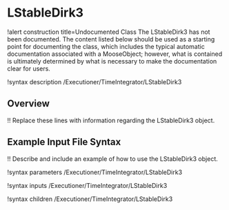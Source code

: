 # LStableDirk3

!alert construction title=Undocumented Class
The LStableDirk3 has not been documented. The content listed below should be used as a starting point for
documenting the class, which includes the typical automatic documentation associated with a
MooseObject; however, what is contained is ultimately determined by what is necessary to make the
documentation clear for users.

!syntax description /Executioner/TimeIntegrator/LStableDirk3

## Overview

!! Replace these lines with information regarding the LStableDirk3 object.

## Example Input File Syntax

!! Describe and include an example of how to use the LStableDirk3 object.

!syntax parameters /Executioner/TimeIntegrator/LStableDirk3

!syntax inputs /Executioner/TimeIntegrator/LStableDirk3

!syntax children /Executioner/TimeIntegrator/LStableDirk3
